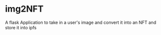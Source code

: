 # img2NFT
 A flask Application to take in a user's image and convert it into an NFT and store it into ipfs
